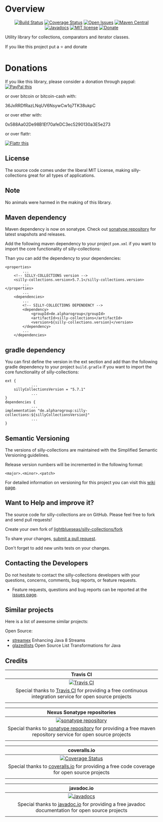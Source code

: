 # Overview

<div align="center">

[![Build Status](https://travis-ci.org/lightblueseas/silly-collections.svg?branch=master)](https://travis-ci.org/lightblueseas/silly-collections) 
[![Coverage Status](https://coveralls.io/repos/github/lightblueseas/silly-collections/badge.svg?branch=master)](https://coveralls.io/github/lightblueseas/silly-collections?branch=master) 
[![Open Issues](https://img.shields.io/github/issues/lightblueseas/silly-collections.svg?style=flat)](https://github.com/lightblueseas/silly-collections/issues) 
[![Maven Central](https://maven-badges.herokuapp.com/maven-central/de.alpharogroup/silly-collections/badge.svg)](https://maven-badges.herokuapp.com/maven-central/de.alpharogroup/silly-collections)
[![Javadocs](http://www.javadoc.io/badge/de.alpharogroup/silly-collections.svg)](http://www.javadoc.io/doc/de.alpharogroup/silly-collections)
[![MIT license](http://img.shields.io/badge/license-MIT-brightgreen.svg?style=flat)](http://opensource.org/licenses/MIT)
[![Donate](https://img.shields.io/badge/donate-❤-ff2244.svg)](https://www.paypal.com/cgi-bin/webscr?cmd=_s-xclick&hosted_button_id=GVBTWLRAZ7HB8)

</div>

Utility library for collections, comparators and iterator classes.

If you like this project put a ⭐ and donate

# Donations

If you like this library, please consider a donation through paypal: <a href="https://www.paypal.com/cgi-bin/webscr?cmd=_s-xclick&hosted_button_id=MJ7V43GU2H386" target="_blank">
<img src="https://www.paypalobjects.com/en_US/GB/i/btn/btn_donateCC_LG.gif" alt="PayPal this" title="PayPal – The safer, easier way to pay online!" border="0" />
</a>

or over bitcoin or bitcoin-cash with:

36JxRRDfRazLNqUV6NsywCw1q7TK38ukpC

or over ether with:

0x588Aa02De98B1Ef70afeDC3ec5290130a3E5e273

or over flattr:
  
<a href="https://flattr.com/submit/auto?fid=r7vp62&url=https%3A%2F%2Fgithub.com%2Flightblueseas%2Fsilly-collections" target="_blank">
<img src="http://api.flattr.com/button/flattr-badge-large.png" alt="Flattr this" title="Flattr this" border="0" />
</a>

## License

The source code comes under the liberal MIT License, making silly-collections great for all types of applications.

## Note

No animals were harmed in the making of this library.

## Maven dependency

Maven dependency is now on sonatype.
Check out [sonatype repository](https://oss.sonatype.org/index.html#nexus-search;gav~de.alpharogroup~silly-collections~~~) for latest snapshots and releases.

Add the following maven dependency to your project `pom.xml` if you want to import the core functionality of silly-collections:

Than you can add the dependency to your dependencies:

	<properties>
			...
		<!-- SILLY-COLLECTIONS version -->
		<silly-collections.version>5.7.1</silly-collections.version>
			...
	</properties>
			...
		<dependencies>
			...
			<!-- SILLY-COLLECTIONS DEPENDENCY -->
			<dependency>
				<groupId>de.alpharogroup</groupId>
				<artifactId>silly-collections</artifactId>
				<version>${silly-collections.version}</version>
			</dependency>
			...
		</dependencies>

			
## gradle dependency

You can first define the version in the ext section and add than the following gradle dependency to your project `build.gradle` if you want to import the core functionality of silly-collections:

```
ext {
			...
    sillyCollectionsVersion = "5.7.1"
			...
}
dependencies {
			...
implementation "de.alpharogroup:silly-collections:${sillyCollectionsVersion}"
			...
}
```

## Semantic Versioning

The versions of silly-collections are maintained with the Simplified Semantic Versioning guidelines.

Release version numbers will be incremented in the following format:

`<major>.<minor>.<patch>`

For detailed information on versioning for this project you can visit this [wiki page](https://github.com/lightblueseas/mvn-parent-projects/wiki/Simplified-Semantic-Versioning).

## Want to Help and improve it? ###

The source code for silly-collections are on GitHub. Please feel free to fork and send pull requests!

Create your own fork of [lightblueseas/silly-collections/fork](https://github.com/lightblueseas/silly-collections/fork)

To share your changes, [submit a pull request](https://github.com/lightblueseas/silly-collections/pull/new/develop).

Don't forget to add new units tests on your changes.

## Contacting the Developers

Do not hesitate to contact the silly-collections developers with your questions, concerns, comments, bug reports, or feature requests.
- Feature requests, questions and bug reports can be reported at the [issues page](https://github.com/lightblueseas/silly-collections/issues).

## Similar projects

Here is a list of awesome similar projects:

Open Source:

 * [streamex](https://github.com/amaembo/streamex) Enhancing Java 8 Streams
 * [glazedlists](https://github.com/glazedlists/glazedlists) Open Source List Transformations for Java

## Credits

|**Travis CI**|
|     :---:      |
|[![Travis CI](https://travis-ci.com/images/logos/TravisCI-Full-Color.png)](https://coveralls.io/github/lightblueseas/silly-collections?branch=master)|
|Special thanks to [Travis CI](https://travis-ci.org) for providing a free continuous integration service for open source projects|
|     <img width=1000/>     |

|**Nexus Sonatype repositories**|
|     :---:      |
|[![sonatype repository](https://img.shields.io/nexus/r/https/oss.sonatype.org/de.alpharogroup/silly-collections.svg?style=for-the-badge)](https://oss.sonatype.org/index.html#nexus-search;gav~de.alpharogroup~silly-collections~~~)|
|Special thanks to [sonatype repository](https://www.sonatype.com) for providing a free maven repository service for open source projects|
|     <img width=1000/>     |

|**coveralls.io**|
|     :---:      |
|[![Coverage Status](https://coveralls.io/repos/github/lightblueseas/silly-collections/badge.svg?branch=master)](https://coveralls.io/github/lightblueseas/silly-collections?branch=master)|
|Special thanks to [coveralls.io](https://coveralls.io) for providing a free code coverage for open source projects|
|     <img width=1000/>     |

|**javadoc.io**|
|     :---:      |
|[![Javadocs](http://www.javadoc.io/badge/de.alpharogroup/silly-collections.svg)](http://www.javadoc.io/doc/de.alpharogroup/silly-collections)|
|Special thanks to [javadoc.io](http://www.javadoc.io) for providing a free javadoc documentation for open source projects|
|     <img width=1000/>     |
